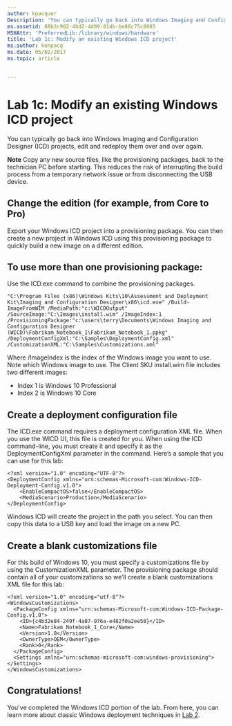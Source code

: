 ```yaml
---
author: kpacquer
Description: 'You can typically go back into Windows Imaging and Configuration Designer (ICD) projects, edit and redeploy them over and over again.'
ms.assetid: 88b2c902-4bd2-4d09-814b-be86c75c8085
MSHAttr: 'PreferredLib:/library/windows/hardware'
title: 'Lab 1c: Modify an existing Windows ICD project'
ms.author: kenpacq
ms.date: 05/02/2017
ms.topic: article


---
```


# Lab 1c: Modify an existing Windows ICD project


You can typically go back into Windows Imaging and Configuration Designer (ICD) projects, edit and redeploy them over and over again.

**Note**  Copy any new source files, like the provisioning packages, back to the technician PC before starting. This reduces the risk of interrupting the build process from a temporary network issue or from disconnecting the USB device.



## <span id="Change_the_edition__for_example__from_Core_to_Pro_"></span><span id="change_the_edition__for_example__from_core_to_pro_"></span><span id="CHANGE_THE_EDITION__FOR_EXAMPLE__FROM_CORE_TO_PRO_"></span>Change the edition (for example, from Core to Pro)


Export your Windows ICD project into a provisioning package. You can then create a new project in Windows ICD using this provisioning package to quickly build a new image on a different edition.

## <span id="To_use_more_than_one_provisioning_package_"></span><span id="to_use_more_than_one_provisioning_package_"></span><span id="TO_USE_MORE_THAN_ONE_PROVISIONING_PACKAGE_"></span>To use more than one provisioning package:


Use the ICD.exe command to combine the provisioning packages.

```
"C:\Program Files (x86)\Windows Kits\10\Assessment and Deployment Kit\Imaging and Configuration Designer\x86\icd.exe" /Build-ImageFromWIM /MediaPath:"c:\WICDOutput" /SourceImage:"C:\Images\install.wim" /ImageIndex:1 /ProvisioningPackage:"c:\users\terry\Documents\Windows Imaging and Configuration Designer (WICD)\Fabrikam_Notebook_1\Fabrikam_Notebook_1.ppkg" /DeploymentConfigXml:"C:\Samples\DeploymentConfig.xml" /CustomizationXML:"C:\Samples\Customizations.xml" 
```

Where /ImageIndex is the index of the Windows image you want to use. Note which Windows image to use. The Client SKU install.wim file includes two different images:

-   Index 1 is Windows 10 Professional
-   Index 2 is Windows 10 Core

## <span id="Create_a_deployment_configuration_file"></span><span id="create_a_deployment_configuration_file"></span><span id="CREATE_A_DEPLOYMENT_CONFIGURATION_FILE"></span>Create a deployment configuration file


The ICD.exe command requires a deployment configuration XML file. When you use the WICD UI, this file is created for you. When using the ICD command-line, you must create it and specify it as the DeploymentConfigXml parameter in the command. Here’s a sample that you can use for this lab:

```
<?xml version="1.0" encoding="UTF-8"?>
<DeploymentConfig xmlns="urn:schemas-Microsoft-com:Windows-ICD-Deployment-Config.v1.0">
    <EnableCompactOS>false</EnableCompactOS>
    <MediaScenario>Production</MediaScenario>
</DeploymentConfig>
```

Windows ICD will create the project in the path you select. You can then copy this data to a USB key and load the image on a new PC.

## <span id="Create_a_blank_customizations_file"></span><span id="create_a_blank_customizations_file"></span><span id="CREATE_A_BLANK_CUSTOMIZATIONS_FILE"></span>Create a blank customizations file


For this build of Windows 10, you must specify a customizations file by using the CustomizationXML parameter. The provisioning package should contain all of your customizations so we’ll create a blank customizations XML file for this lab:

```
<?xml version="1.0" encoding="utf-8"?>
<WindowsCustomizations>
  <PackageConfig xmlns="urn:schemas-Microsoft-com:Windows-ICD-Package-Config.v1.0">
    <ID>{c4b32e84-249f-4a07-976a-e482f0a2ee58}</ID>
    <Name>Fabrikam_Notebook_1_Core</Name>
    <Version>1.0</Version>
    <OwnerType>OEM</OwnerType>
    <Rank>0</Rank>
  </PackageConfig>
  <Settings xmlns="urn:schemas-microsoft-com:windows-provisioning">
</Settings>
</WindowsCustomizations>
```

## <span id="Congratulations_"></span><span id="congratulations_"></span><span id="CONGRATULATIONS_"></span>Congratulations!


You've completed the Windows ICD portion of the lab. From here, you can learn more about classic Windows deployment techniques in [Lab 2](part-2--classic-style-deployment.md).









